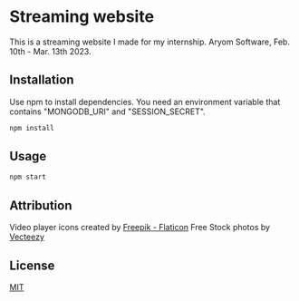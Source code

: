# Streaming website

This is a streaming website I made for my internship. Aryom Software, Feb. 10th - Mar. 13th 2023.

## Installation

Use npm to install dependencies. You need an environment variable that contains "MONGODB_URI" and "SESSION_SECRET".

```bash
npm install
```

## Usage


```bash
npm start
```

## Attribution

Video player icons created by [Freepik - Flaticon](https://www.flaticon.com/free-icons/video-player)
Free Stock photos by [Vecteezy](https://www.vecteezy.com/free-photos)


## License

[MIT](https://choosealicense.com/licenses/mit/)